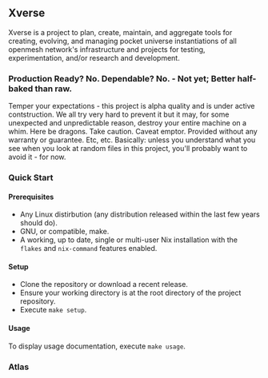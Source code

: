 ## Xverse

Xverse is a project to plan, create, maintain, and aggregate tools for creating, evolving, and managing
pocket universe instantiations of all openmesh network's infrastructure and projects for testing,
experimentation, and/or research and development.

### Production Ready? No. Dependable? No. - Not yet; Better half-baked than raw.

Temper your expectations - this project is alpha quality and is under active contstruction.
We all try very hard to prevent it but it may, for some unexpected and unpredictable reason,
destroy your entire machine on a whim. Here be dragons. Take caution. Caveat emptor. Provided
without any warranty or guarantee. Etc, etc. Basically: unless you understand what you see when
you look at random files in this project, you'll probably want to avoid it - for now.

### Quick Start

#### Prerequisites

* Any Linux distirbution (any distribution released within the last few years should do).
* GNU, or compatible, make.
* A working, up to date, single or multi-user Nix installation with the `flakes` and `nix-command`
  features enabled.

#### Setup

* Clone the repository or download a recent release.
* Ensure your working directory is at the root directory of the project repository.
* Execute `make setup`.

#### Usage

  To display usage documentation, execute `make usage`.

### Atlas
